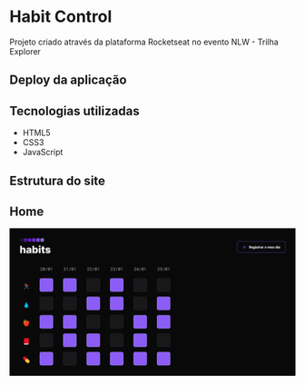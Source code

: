 # Habit Control
Projeto criado através da plataforma Rocketseat no evento NLW - Trilha Explorer

## Deploy da aplicação


## Tecnologias utilizadas
+ HTML5
+ CSS3
+ JavaScript

## Estrutura do site


## Home

<img src=".github/project.png">